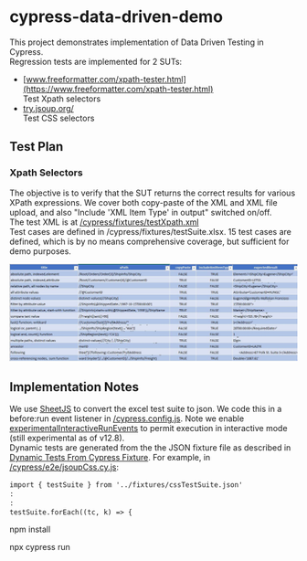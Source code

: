 # cypress-data-driven-demo

This project demonstrates implementation of Data Driven Testing in Cypress.  
Regression tests are implemented for 2 SUTs:

- [www.freeformatter.com/xpath-tester.html](https://www.freeformatter.com/xpath-tester.html)  
Test Xpath selectors
- [try.jsoup.org/](https://try.jsoup.org/)  
Test CSS selectors



## Test Plan
### Xpath Selectors

The objective is to verify that the SUT returns the correct results for various XPath expressions. We cover both copy-paste of the XML and XML file upload, and also "Include 'XML Item Type' in output" switched on/off.  
The test XML is at [/cypress/fixtures/testXpath.xml](/cypress/fixtures/testXpath.xml)  
Test cases are defined in /cypress/fixtures/testSuite.xlsx.
15 test cases are defined, which is by no means comprehensive coverage, but sufficient for demo purposes.

![My Image](/images/excel-xpath.JPG)


## Implementation Notes


We use [SheetJS](https://www.npmjs.com/package/xlsx) to convert the excel test suite to json. We code this in a before:run event listener in  [/cypress.config.js](/cypress.config.js). Note we enable [experimentalInteractiveRunEvents](https://docs.cypress.io/guides/references/experiments) to permit execution in interactive mode (still experimental as of v12.8).  
Dynamic tests are generated from the the JSON fixture file as described in [Dynamic Tests From Cypress Fixture](https://glebbahmutov.com/blog/dynamic-tests-from-fixture/). 
For example, in [/cypress/e2e/jsoupCss.cy.js](/cypress/e2e/jsoupCss.cy.js):  
```
import { testSuite } from '../fixtures/cssTestSuite.json'
:
:
testSuite.forEach((tc, k) => {

```


npm install

npx cypress run
